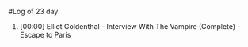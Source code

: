 #Log of 23 day

1. [00:00] Elliot Goldenthal - Interview With The Vampire (Complete) - Escape to Paris
